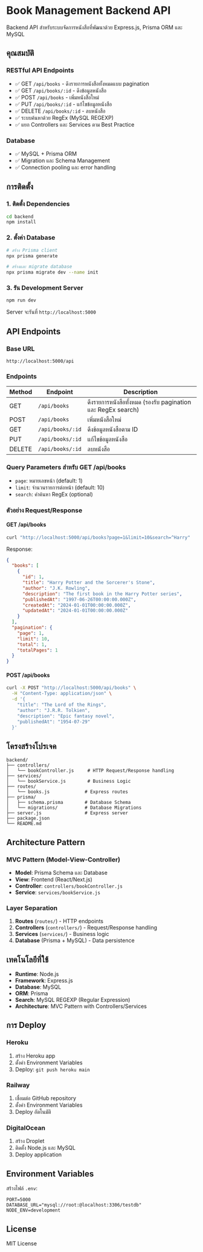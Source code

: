 # Book Management Backend API

Backend API สำหรับระบบจัดการหนังสือที่พัฒนาด้วย Express.js, Prisma ORM และ MySQL

## คุณสมบัติ

### RESTful API Endpoints
- ✅ GET `/api/books` - ดึงรายการหนังสือทั้งหมดแบบ pagination
- ✅ GET `/api/books/:id` - ดึงข้อมูลหนังสือ
- ✅ POST `/api/books` - เพิ่มหนังสือใหม่
- ✅ PUT `/api/books/:id` - แก้ไขข้อมูลหนังสือ
- ✅ DELETE `/api/books/:id` - ลบหนังสือ
- ✅ ระบบค้นหาด้วย RegEx (MySQL REGEXP)
- ✅ แยก Controllers และ Services ตาม Best Practice

### Database
- ✅ MySQL + Prisma ORM
- ✅ Migration และ Schema Management
- ✅ Connection pooling และ error handling

## การติดตั้ง

### 1. ติดตั้ง Dependencies
```bash
cd backend
npm install
```

### 2. ตั้งค่า Database
```bash
# สร้าง Prisma client
npx prisma generate

# สร้างและ migrate database
npx prisma migrate dev --name init
```

### 3. รัน Development Server
```bash
npm run dev
```

Server จะรันที่ `http://localhost:5000`

## API Endpoints

### Base URL
```
http://localhost:5000/api
```

### Endpoints

| Method | Endpoint | Description |
|--------|----------|-------------|
| GET | `/api/books` | ดึงรายการหนังสือทั้งหมด (รองรับ pagination และ RegEx search) |
| POST | `/api/books` | เพิ่มหนังสือใหม่ |
| GET | `/api/books/:id` | ดึงข้อมูลหนังสือตาม ID |
| PUT | `/api/books/:id` | แก้ไขข้อมูลหนังสือ |
| DELETE | `/api/books/:id` | ลบหนังสือ |

### Query Parameters สำหรับ GET /api/books
- `page`: หมายเลขหน้า (default: 1)
- `limit`: จำนวนรายการต่อหน้า (default: 10)
- `search`: คำค้นหา RegEx (optional)

### ตัวอย่าง Request/Response

#### GET /api/books
```bash
curl "http://localhost:5000/api/books?page=1&limit=10&search=^Harry"
```

Response:
```json
{
  "books": [
    {
      "id": 1,
      "title": "Harry Potter and the Sorcerer's Stone",
      "author": "J.K. Rowling",
      "description": "The first book in the Harry Potter series",
      "publishedAt": "1997-06-26T00:00:00.000Z",
      "createdAt": "2024-01-01T00:00:00.000Z",
      "updatedAt": "2024-01-01T00:00:00.000Z"
    }
  ],
  "pagination": {
    "page": 1,
    "limit": 10,
    "total": 1,
    "totalPages": 1
  }
}
```

#### POST /api/books
```bash
curl -X POST "http://localhost:5000/api/books" \
  -H "Content-Type: application/json" \
  -d '{
    "title": "The Lord of the Rings",
    "author": "J.R.R. Tolkien",
    "description": "Epic fantasy novel",
    "publishedAt": "1954-07-29"
  }'
```

## โครงสร้างโปรเจค

```
backend/
├── controllers/
│   └── bookController.js     # HTTP Request/Response handling
├── services/
│   └── bookService.js        # Business Logic
├── routes/
│   └── books.js             # Express routes
├── prisma/
│   ├── schema.prisma        # Database Schema
│   └── migrations/          # Database Migrations
├── server.js                # Express server
├── package.json
└── README.md
```

## Architecture Pattern

### MVC Pattern (Model-View-Controller)
- **Model**: Prisma Schema และ Database
- **View**: Frontend (React/Next.js)
- **Controller**: `controllers/bookController.js`
- **Service**: `services/bookService.js`

### Layer Separation
1. **Routes** (`routes/`) - HTTP endpoints
2. **Controllers** (`controllers/`) - Request/Response handling
3. **Services** (`services/`) - Business logic
4. **Database** (Prisma + MySQL) - Data persistence

## เทคโนโลยีที่ใช้

- **Runtime**: Node.js
- **Framework**: Express.js
- **Database**: MySQL
- **ORM**: Prisma
- **Search**: MySQL REGEXP (Regular Expression)
- **Architecture**: MVC Pattern with Controllers/Services

## การ Deploy

### Heroku
1. สร้าง Heroku app
2. ตั้งค่า Environment Variables
3. Deploy: `git push heroku main`

### Railway
1. เชื่อมต่อ GitHub repository
2. ตั้งค่า Environment Variables
3. Deploy อัตโนมัติ

### DigitalOcean
1. สร้าง Droplet
2. ติดตั้ง Node.js และ MySQL
3. Deploy application

## Environment Variables

สร้างไฟล์ `.env`:
```env
PORT=5000
DATABASE_URL="mysql://root:@localhost:3306/testdb"
NODE_ENV=development
```

## License

MIT License 